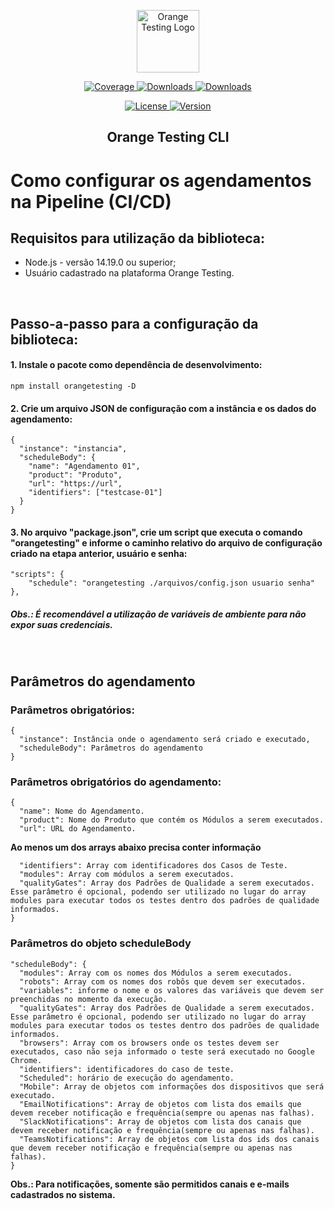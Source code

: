 <p align="center">
  <a href="https://orangetesting.com" target="_blank">
    <img alt="Orange Testing Logo" width="100" src="https://i0.wp.com/orangetesting.com/wp-content/uploads/2022/10/Robo-tablet.png?w=260&ssl=1">
  </a>
</p>

<p align="center">
  <!--a href="https://github.com/OrangeTesting00/orange-testing/actions?query=workflow%3ACI">
    <img src="https://github.com/OrangeTesting00/orange-testing/workflows/CI/badge.svg?branch=master&event=push" alt="CI badge">
  </a-->
  <a href="https://codecov.io/gh/orangetesting/orangetesting">
    <img src="https://img.shields.io/codecov/c/github/orange-testing/orange-testing.svg" alt="Coverage">
  </a>
  <a href="https://www.npmjs.com/package/orangetesting">
    <img src="https://img.shields.io/npm/dt/orangetesting.svg" alt="Downloads">
  </a>
  <a href="https://www.npmjs.com/package/orangetesting">
    <img src="https://img.shields.io/npm/dm/orangetesting.svg" alt="Downloads">
  </a>
</p>
<p align="center">
  <a href="https://github.com/OrangeTesting00/orange-testing/blob/master/LICENSE.md">
    <img src="https://img.shields.io/npm/l/orangetesting.svg" alt="License">
  </a>
  <a href="https://www.npmjs.com/package/orangetesting">
    <img src="https://img.shields.io/npm/v/orangetesting.svg" alt="Version">
  </a>
</p>

<h2 align="center">Orange Testing CLI</h2>

# Como configurar os agendamentos na Pipeline (CI/CD)

## Requisitos para utilização da biblioteca:
- Node.js - versão 14.19.0 ou superior;
- Usuário cadastrado na plataforma Orange Testing.

<br />

## Passo-a-passo para a configuração da biblioteca:
#### 1. Instale o pacote como dependência de desenvolvimento:
```
npm install orangetesting -D
```

#### 2. Crie um arquivo JSON de configuração com a instância e os dados do agendamento:
```
{
  "instance": "instancia",
  "scheduleBody": {
    "name": "Agendamento 01",
    "product": "Produto",
    "url": "https://url",
    "identifiers": ["testcase-01"]
  }
}
```

#### 3. No arquivo "package.json", crie um script que executa o comando "orangetesting" e informe o caminho relativo do arquivo de configuração criado na etapa anterior, usuário e senha:
```
"scripts": {
	"schedule": "orangetesting ./arquivos/config.json usuario senha"
},
```
##### Obs.: É recomendável a utilização de variáveis de ambiente para não expor suas credenciais.

<br />

## Parâmetros do agendamento
### Parâmetros obrigatórios:

```
{
  "instance": Instância onde o agendamento será criado e executado,
  "scheduleBody": Parâmetros do agendamento
}
```

### Parâmetros obrigatórios do agendamento:

```
{
  "name": Nome do Agendamento.
  "product": Nome do Produto que contém os Módulos a serem executados.
  "url": URL do Agendamento.
```
**Ao menos um dos arrays abaixo precisa conter informação**
```
  "identifiers": Array com identificadores dos Casos de Teste.
  "modules": Array com módulos a serem executados.
  "qualityGates": Array dos Padrões de Qualidade a serem executados. Esse parâmetro é opcional, podendo ser utilizado no lugar do array modules para executar todos os testes dentro dos padrões de qualidade informados.
}
```

### Parâmetros do objeto scheduleBody
```
"scheduleBody": {
  "modules": Array com os nomes dos Módulos a serem executados.
  "robots": Array com os nomes dos robôs que devem ser executados.
  "variables": informe o nome e os valores das variáveis que devem ser preenchidas no momento da execução.
  "qualityGates": Array dos Padrões de Qualidade a serem executados. Esse parâmetro é opcional, podendo ser utilizado no lugar do array modules para executar todos os testes dentro dos padrões de qualidade informados.
  "browsers": Array com os browsers onde os testes devem ser executados, caso não seja informado o teste será executado no Google Chrome.
  "identifiers": identificadores do caso de teste.
  "Scheduled": horário de execução do agendamento.
  "Mobile": Array de objetos com informações dos dispositivos que será executado.
  "EmailNotifications": Array de objetos com lista dos emails que devem receber notificação e frequência(sempre ou apenas nas falhas).
  "SlackNotifications": Array de objetos com lista dos canais que devem receber notificação e frequência(sempre ou apenas nas falhas).
  "TeamsNotifications": Array de objetos com lista dos ids dos canais que devem receber notificação e frequência(sempre ou apenas nas falhas).
}
```

**Obs.: Para notificações, somente são permitidos canais e e-mails cadastrados no sistema.**
